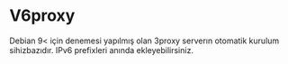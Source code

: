 # V6proxy

Debian 9< için denemesi yapılmış olan 3proxy serverın otomatik kurulum sihizbazıdır. IPv6 prefixleri anında ekleyebilirsiniz.
